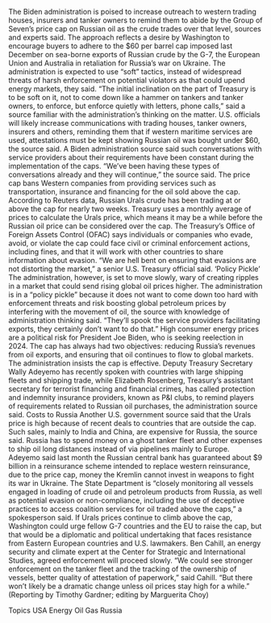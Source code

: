 The Biden administration is poised to increase outreach to western trading houses, insurers and tanker owners to remind them to abide by the Group of Seven’s price cap on Russian oil as the crude trades over that level, sources and experts said.
The approach reflects a desire by Washington to encourage buyers to adhere to the $60 per barrel cap imposed last December on sea-borne exports of Russian crude by the G-7, the European Union and Australia in retaliation for Russia’s war on Ukraine.
The administration is expected to use “soft” tactics, instead of widespread threats of harsh enforcement on potential violators as that could upend energy markets, they said.
“The initial inclination on the part of Treasury is to be soft on it, not to come down like a hammer on tankers and tanker owners, to enforce, but enforce quietly with letters, phone calls,” said a source familiar with the administration’s thinking on the matter.
U.S. officials will likely increase communications with trading houses, tanker owners, insurers and others, reminding them that if western maritime services are used, attestations must be kept showing Russian oil was bought under $60, the source said.
A Biden administration source said such conversations with service providers about their requirements have been constant during the implementation of the caps.
“We’ve been having these types of conversations already and they will continue,” the source said.
The price cap bans Western companies from providing services such as transportation, insurance and financing for the oil sold above the cap.
According to Reuters data, Russian Urals crude has been trading at or above the cap for nearly two weeks. Treasury uses a monthly average of prices to calculate the Urals price, which means it may be a while before the Russian oil price can be considered over the cap.
The Treasury’s Office of Foreign Assets Control (OFAC) says individuals or companies who evade, avoid, or violate the cap could face civil or criminal enforcement actions, including fines, and that it will work with other countries to share information about evasion.
“We are hell bent on ensuring that evasions are not distorting the market,” a senior U.S. Treasury official said.
‘Policy Pickle’
The administration, however, is set to move slowly, wary of creating ripples in a market that could send rising global oil prices higher.
The administration is in a “policy pickle” because it does not want to come down too hard with enforcement threats and risk boosting global petroleum prices by interfering with the movement of oil, the source with knowledge of administration thinking said.
“They’ll spook the service providers facilitating exports, they certainly don’t want to do that.”
High consumer energy prices are a political risk for President Joe Biden, who is seeking reelection in 2024.
The cap has always had two objectives: reducing Russia’s revenues from oil exports, and ensuring that oil continues to flow to global markets. The administration insists the cap is effective.
Deputy Treasury Secretary Wally Adeyemo has recently spoken with countries with large shipping fleets and shipping trade, while Elizabeth Rosenberg, Treasury’s assistant secretary for terrorist financing and financial crimes, has called protection and indemnity insurance providers, known as P&I clubs, to remind players of requirements related to Russian oil purchases, the administration source said.
Costs to Russia
Another U.S. government source said that the Urals price is high because of recent deals to countries that are outside the cap.
Such sales, mainly to India and China, are expensive for Russia, the source said. Russia has to spend money on a ghost tanker fleet and other expenses to ship oil long distances instead of via pipelines mainly to Europe.
Adeyemo said last month the Russian central bank has guaranteed about $9 billion in a reinsurance scheme intended to replace western reinsurance, due to the price cap, money the Kremlin cannot invest in weapons to fight its war in Ukraine.
The State Department is “closely monitoring all vessels engaged in loading of crude oil and petroleum products from Russia, as well as potential evasion or non-compliance, including the use of deceptive practices to access coalition services for oil traded above the caps,” a spokesperson said.
If Urals prices continue to climb above the cap, Washington could urge fellow G-7 countries and the EU to raise the cap, but that would be a diplomatic and political undertaking that faces resistance from Eastern European countries and U.S. lawmakers.
Ben Cahill, an energy security and climate expert at the Center for Strategic and International Studies, agreed enforcement will proceed slowly.
“We could see stronger enforcement on the tanker fleet and the tracking of the ownership of vessels, better quality of attestation of paperwork,” said Cahill. “But there won’t likely be a dramatic change unless oil prices stay high for a while.”
(Reporting by Timothy Gardner; editing by Marguerita Choy)

Topics
USA
Energy
Oil Gas
Russia
